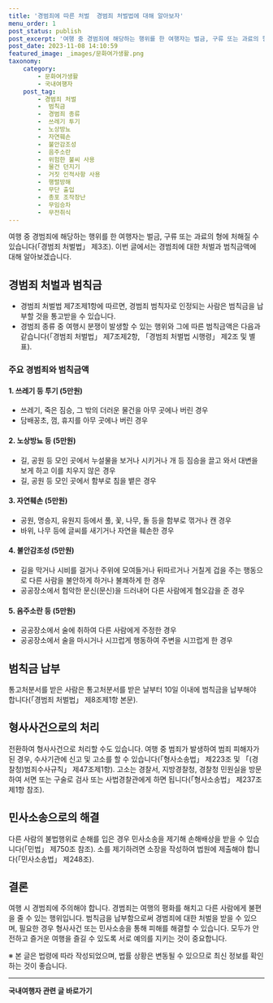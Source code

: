 ```yaml
---
title: '경범죄에 따른 처벌  경범죄 처벌법에 대해 알아보자'
menu_order: 1
post_status: publish
post_excerpt: '여행 중 경범죄에 해당하는 행위를 한 여행자는 벌금, 구류 또는 과료의 형에 처해질 수 있습니다  경범죄 처벌법  제3조 . 이번 글에서는 경범죄에 대한 처벌과 범칙금액에 대해 알아보겠습니다.'
post_date: 2023-11-08 14:10:59
featured_image: _images/문화여가생활.png
taxonomy:
    category:
        - 문화여가생활
        - 국내여행자
    post_tag:
        - 경범죄 처벌
        -  범칙금
        -  경범죄 종류
        -  쓰레기 투기
        -  노상방뇨
        -  자연훼손
        -  불안감조성
        -  음주소란
        -  위험한 불씨 사용
        -  물건 던지기
        -  거짓 인적사항 사용
        -  행렬방해
        -  무단 출입
        -  총포 조작장난
        -  무임승차
        -  무전취식
---
```



여행 중 경범죄에 해당하는 행위를 한 여행자는 벌금, 구류 또는 과료의 형에 처해질 수 있습니다(「경범죄 처벌법」 제3조). 이번 글에서는 경범죄에 대한 처벌과 범칙금액에 대해 알아보겠습니다.

## 경범죄 처벌과 범칙금

- 경범죄 처벌법 제7조제1항에 따르면, 경범죄 범칙자로 인정되는 사람은 범칙금을 납부할 것을 통고받을 수 있습니다.
- 경범죄 종류 중 여행시 분쟁이 발생할 수 있는 행위와 그에 따른 범칙금액은 다음과 같습니다(「경범죄 처벌법」 제7조제2항, 「경범죄 처벌법 시행령」 제2조 및 별표).

### 주요 경범죄와 범칙금액

#### 1. 쓰레기 등 투기 (5만원)

- 쓰레기, 죽은 짐승, 그 밖의 더러운 물건을 아무 곳에나 버린 경우
- 담배꽁초, 껌, 휴지를 아무 곳에나 버린 경우

#### 2. 노상방뇨 등 (5만원)

- 길, 공원 등 모인 곳에서 누설물을 보거나 시키거나 개 등 짐승을 끌고 와서 대변을 보게 하고 이를 치우지 않은 경우
- 길, 공원 등 모인 곳에서 함부로 침을 뱉은 경우

#### 3. 자연훼손 (5만원)

- 공원, 명승지, 유원지 등에서 풀, 꽃, 나무, 돌 등을 함부로 꺾거나 캔 경우
- 바위, 나무 등에 글씨를 새기거나 자연을 훼손한 경우

#### 4. 불안감조성 (5만원)

- 길을 막거나 시비를 걸거나 주위에 모여들거나 뒤따르거나 거칠게 겁을 주는 행동으로 다른 사람을 불안하게 하거나 불쾌하게 한 경우
- 공공장소에서 험악한 문신(문신)을 드러내어 다른 사람에게 혐오감을 준 경우

#### 5. 음주소란 등 (5만원)

- 공공장소에서 술에 취하여 다른 사람에게 주정한 경우
- 공공장소에서 술을 마시거나 시끄럽게 행동하여 주변을 시끄럽게 한 경우

## 범칙금 납부

통고처분서를 받은 사람은 통고처분서를 받은 날부터 10일 이내에 범칙금을 납부해야 합니다(「경범죄 처벌법」 제8조제1항 본문).

## 형사사건으로의 처리

전환하여 형사사건으로 처리할 수도 있습니다. 여행 중 범죄가 발생하여 범죄 피해자가 된 경우, 수사기관에 신고 및 고소를 할 수 있습니다(「형사소송법」 제223조 및 「(경찰청)범죄수사규칙」 제47조제1항). 고소는 경찰서, 지방경찰청, 경찰청 민원실을 방문하여 서면 또는 구술로 검사 또는 사법경찰관에게 하면 됩니다(「형사소송법」 제237조제1항 참조).

## 민사소송으로의 해결

다른 사람의 불법행위로 손해를 입은 경우 민사소송을 제기해 손해배상을 받을 수 있습니다(「민법」 제750조 참조). 소를 제기하려면 소장을 작성하여 법원에 제출해야 합니다(「민사소송법」 제248조).

## 결론

여행 시 경범죄에 주의해야 합니다. 경범죄는 여행의 평화를 해치고 다른 사람에게 불편을 줄 수 있는 행위입니다. 범칙금을 납부함으로써 경범죄에 대한 처벌을 받을 수 있으며, 필요한 경우 형사사건 또는 민사소송을 통해 피해를 해결할 수 있습니다. 모두가 안전하고 즐거운 여행을 즐길 수 있도록 서로 예의를 지키는 것이 중요합니다.

※ 본 글은 법령에 따라 작성되었으며, 법률 상황은 변동될 수 있으므로 최신 정보를 확인하는 것이 좋습니다.
<!-- wp:separator -->
<hr class="wp-block-separator has-alpha-channel-opacity"/>
<!-- /wp:separator -->

<!-- wp:group {"backgroundColor":"base","layout":{"type":"constrained"}} -->
<div class="wp-block-group has-base-background-color has-background"><!-- wp:paragraph {"align":"center","fontSize":"medium"} -->
<p class="has-text-align-center has-large-font-size"><strong>국내여행자 관련 글 바로가기</strong></p>
<!-- /wp:paragraph -->


<!-- wp:latest-posts
{"categories":[{"id":15374,"count":19,"description":"","link":"https://uknowlaw.com/category/%ea%b5%ad%eb%82%b4%ec%97%ac%ed%96%89%ec%9e%90/","name":"국내여행자","slug":"국내여행자","taxonomy":"category","parent":0,"meta":[],"_links":{"self":[{"href":"https://uknowlaw.com/wp-json/wp/v2/categories/15374"}],"collection":[{"href":"https://uknowlaw.com/wp-json/wp/v2/categories"}],"about":[{"href":"https://uknowlaw.com/wp-json/wp/v2/taxonomies/category"}],"wp:post_type":[{"href":"https://uknowlaw.com/wp-json/wp/v2/posts?categories=15374"}],"curies":[{"name":"wp","href":"https://api.w.org/{rel}","templated":true}]}}],"postsToShow":100,"excerptLength":28,"postLayout":"grid","columns":2,"featuredImageAlign":"left","featuredImageSizeSlug":"large","fontSize":"small"} /--></div>
<!-- /wp:group -->